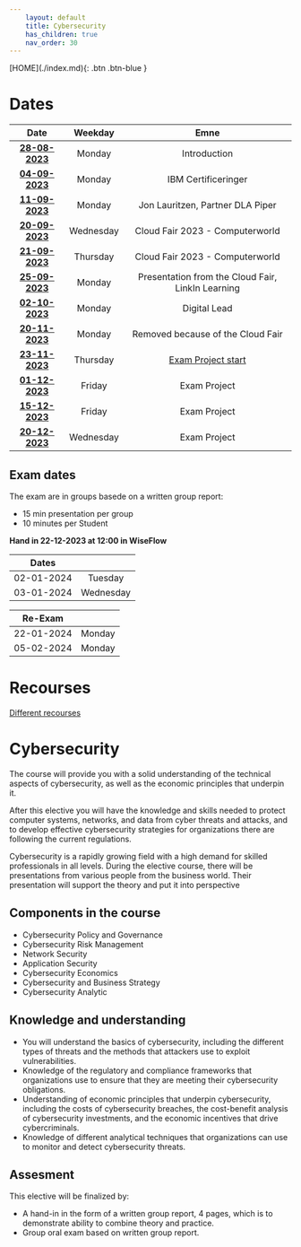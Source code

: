 ```yaml
---
    layout: default
    title: Cybersecurity
    has_children: true
    nav_order: 30
---
```


<span class="fs-1">
[HOME](./index.md){: .btn .btn-blue }
</span>

# Dates

| **Date**                            | **Weekday** | **Emne**                                          |
|:-----------------------------------:|:-----------:|:-------------------------------------------------:|
| **[28-08-2023](28-08-2023.md)**     | Monday      | Introduction                                      |
| **[04-09-2023](04-09-2023.md)**     | Monday      | IBM Certificeringer                               |
| **[11-09-2023](11-09-2023.md)**     | Monday      | Jon Lauritzen, Partner DLA Piper                  |
| **[20-09-2023](cloudfair.md)**      | Wednesday   | Cloud Fair 2023 - Computerworld                   |
| **[21-09-2023](cloudfair.md)**      | Thursday    | Cloud Fair 2023 - Computerworld                   |
| **[25-09-2023](25-09-2023.md)**     | Monday      | Presentation from the Cloud Fair, LinkIn Learning |
| **[02-10-2023](02-10-2023.md)**     | Monday      | Digital Lead                                      |
| **[20-11-2023](20-11-2023.md)**     | Monday      | Removed because of the Cloud Fair                 |
| **[23-11-2023](./exam-project.md)** | Thursday    | [Exam Project start](./exam-project.md)           |
| **[01-12-2023](./exam-project.md)** | Friday      | Exam Project                                      |
| **[15-12-2023](./exam-project.md)** | Friday      | Exam Project                                      |
| **[20-12-2023](./exam-project.md)** | Wednesday   | Exam Project                                      |

## Exam dates
The exam are in groups basede on a written group report:
- 15 min presentation per group
- 10 minutes per Student

**Hand in 22-12-2023 at 12:00 in WiseFlow**

| **Dates**  |              |
|:----------:|:------------:|
| 02-01-2024 |  Tuesday     |
| 03-01-2024 |  Wednesday   |


|**Re-Exam** |              |
|:----------:|:------------:|
| 22-01-2024 |  Monday      |
| 05-02-2024 |  Monday      |

# Recourses 
[Different recourses](recourses.md)

# Cybersecurity
The course will provide you with a solid understanding of the technical aspects of cybersecurity, as well as the economic principles that underpin it. 

After this elective you will have the knowledge and skills needed to protect computer systems, networks, and data from cyber threats and attacks, and to develop effective cybersecurity strategies for organizations there are following the current regulations. 

Cybersecurity is a rapidly growing field with a high demand for skilled professionals in all levels. During the elective course, there will be presentations from various people from the business world. Their presentation will support the theory and put it into perspective

## Components in the course
- Cybersecurity Policy and Governance
- Cybersecurity Risk Management
- Network Security
- Application Security
- Cybersecurity Economics
- Cybersecurity and Business Strategy
- Cybersecurity Analytic

## Knowledge and understanding
- You will understand the basics of cybersecurity, including the different types of threats and the methods that attackers use to exploit vulnerabilities.
- Knowledge of the regulatory and compliance frameworks that organizations use to ensure that they are meeting their cybersecurity obligations.
- Understanding of economic principles that underpin cybersecurity, including the costs of cybersecurity breaches, the cost-benefit analysis of cybersecurity investments, and the economic incentives that drive cybercriminals.
- Knowledge of different analytical techniques that organizations can use to monitor and detect cybersecurity threats.

## Assesment
This elective will be finalized by:
- A hand-in in the form of a written group report, 4 pages, which is to demonstrate ability to combine theory and practice.
- Group oral exam based on written group report.
